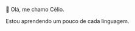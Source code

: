 👋 Olá, me chamo Célio.

Estou aprendendo um pouco de cada linguagem.
<!---
jrcelio1/jrcelio1 is a ✨ special ✨ repository because its `README.md` (this file) appears on your GitHub profile.
You can click the Preview link to take a look at your changes.
--->
